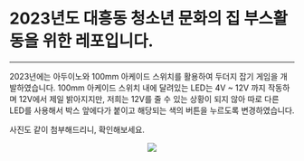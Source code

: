 # 2023년도 대흥동 청소년 문화의 집 부스활동을 위한 레포입니다.
---
2023년에는 아두이노와 100mm 아케이드 스위치를 활용하여 두더지 잡기 게임을 개발하였습니다. 100mm 아케이드 스위치 내에 달려있는 LED는 4V ~ 12V 까지 작동하며 12V에서 제일 밝아지지만, 저희는 12V를 줄 수 있는 상황이 되지 않아 따로 다른 LED를 사용해서 박스 앞에다가 붙이고 해당되는 색의 버튼을 누르도록 변경하였습니다.

사진도 같이 첨부해드리니, 확인해보세요.

<p align="center">
  <img src="https://github.com/4RG0S/2023-Daeheungdong-Youth/assets/10497220/4860bbb3-5134-4b95-b606-ed5f710af74d">
</p>
